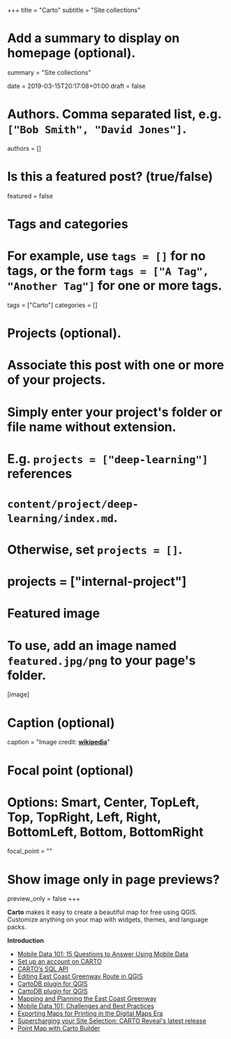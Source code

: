 +++
title = "Carto"
subtitle = "Site collections"

# Add a summary to display on homepage (optional).
summary = "Site collections"

date = 2019-03-15T20:17:08+01:00
draft = false

# Authors. Comma separated list, e.g. `["Bob Smith", "David Jones"]`.
authors = []

# Is this a featured post? (true/false)
featured = false

# Tags and categories
# For example, use `tags = []` for no tags, or the form `tags = ["A Tag", "Another Tag"]` for one or more tags.
tags = ["Carto"]
categories = []

# Projects (optional).
#   Associate this post with one or more of your projects.
#   Simply enter your project's folder or file name without extension.
#   E.g. `projects = ["deep-learning"]` references
#   `content/project/deep-learning/index.md`.
#   Otherwise, set `projects = []`.
# projects = ["internal-project"]

# Featured image
# To use, add an image named `featured.jpg/png` to your page's folder.
[image]
  # Caption (optional)
  caption = "Image credit: [**wikipedia**](https://en.wikipedia.org/wiki/CartoDB#/media/File:CARTO-logo.svg)"

  # Focal point (optional)
  # Options: Smart, Center, TopLeft, Top, TopRight, Left, Right, BottomLeft, Bottom, BottomRight
  focal_point = ""

  # Show image only in page previews?
  preview_only = false
+++

**Carto** makes it easy to create a beautiful map for free using QGIS. Customize anything on your map with widgets, themes, and language packs.



**Introduction**

- [Mobile Data 101: 15 Questions to Answer Using Mobile Data](https://carto.com/blog/mobile-data-101-questions/?utm_content=83345661&utm_medium=social&utm_source=linkedin&hss_channel=lcp-5084329)
- [Set up an account on CARTO](https://carto.com/signup/)
- [CARTO’s SQL API](https://carto.com/developers/sql-api/)
- [Editing East Coast Greenway Route in QGIS](https://docs.google.com/document/d/1ig_wQ2mt7yFZ4fpXGz6P-bIXAXwWukRbnrybBbEQCk4/edit)
- [CartoDB plugin for QGIS](https://github.com/gkudos/qgis-cartodb/wiki)
- [CartoDB plugin for QGIS](https://github.com/gkudos/qgis-cartodb)
- [Mapping and Planning the East Coast Greenway](https://blog.greeninfo.org/mapping-and-planning-the-east-coast-greenway-f8d9a5f456fe)
- [Mobile Data 101: Challenges and Best Practices](https://carto.com/blog/mobile-data-101/)
- [Exporting Maps for Printing in the Digital Maps Era](https://carto.com/blog/exporting-maps/?utm_content=87278922&utm_medium=social&utm_source=twitter&hss_channel=tw-241079136)
- [Supercharging your Site Selection: CARTO Reveal's latest release](https://carto.com/blog/site-selection-reveal-release/)
- [Point Map with Carto Builder](https://datavizforall.org/carto.html)
